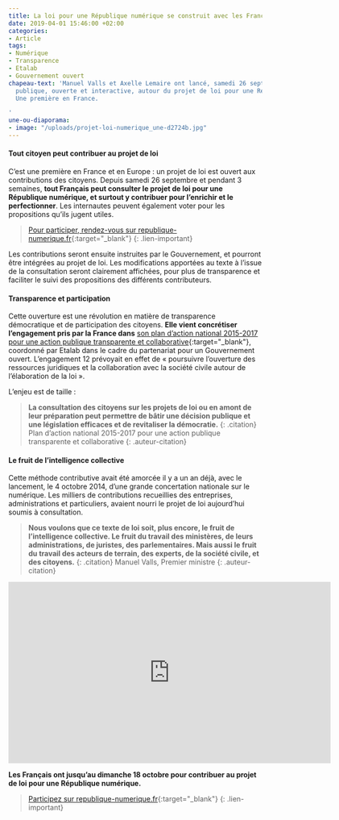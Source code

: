 ```yaml
---
title: La loi pour une République numérique se construit avec les Français
date: 2019-04-01 15:46:00 +02:00
categories:
- Article
tags:
- Numérique
- Transparence
- Etalab
- Gouvernement ouvert
chapeau-text: 'Manuel Valls et Axelle Lemaire ont lancé, samedi 26 septembre, la consultation
  publique, ouverte et interactive, autour du projet de loi pour une République numérique.
  Une première en France.

'
une-ou-diaporama:
- image: "/uploads/projet-loi-numerique_une-d2724b.jpg"
---
```


#### Tout citoyen peut contribuer au projet de loi

C’est une première en France et en Europe : un projet de loi est ouvert aux contributions des citoyens. Depuis samedi 26 septembre et pendant 3 semaines, **tout Français peut consulter le projet de loi pour une République numérique, et surtout y contribuer pour l’enrichir et le perfectionner**. Les internautes peuvent également voter pour les propositions qu’ils jugent utiles.
> [Pour participer, rendez-vous sur republique-numerique.fr](https://www.republique-numerique.fr/){:target="_blank"}
{: .lien-important}

Les contributions seront ensuite instruites par le Gouvernement, et pourront être intégrées au projet de loi. Les modifications apportées au texte à l’issue de la consultation seront clairement affichées, pour plus de transparence et faciliter le suivi des propositions des différents contributeurs.

#### Transparence et participation

Cette ouverture est une révolution en matière de transparence démocratique et de participation des citoyens. **Elle vient concrétiser l’engagement pris par la France dans** [son plan d’action national 2015-2017 pour une action publique transparente et collaborative](http://www.modernisation.gouv.fr/laction-publique-se-transforme/en-ouvrant-les-donnees-publiques/gouvernement-ouvert-la-france-publie-son-plan-daction-national-ogp){:target="_blank"}, coordonné par Etalab dans le cadre du partenariat pour un Gouvernement ouvert. L’engagement 12 prévoyait en effet de « poursuivre l’ouverture des ressources juridiques et la collaboration avec la société civile autour de l’élaboration de la loi ».

L’enjeu est de taille :

> **La consultation des citoyens sur les projets de loi ou en amont de leur préparation peut permettre de bâtir une décision publique et une législation efficaces et de revitaliser la démocratie.**
{: .citation}
> Plan d’action national 2015-2017 pour une action publique transparente et collaborative
{: .auteur-citation}

#### Le fruit de l’intelligence collective

Cette méthode contributive avait été amorcée il y a un an déjà, avec le lancement, le 4 octobre 2014, d’une grande concertation nationale sur le numérique. Les milliers de contributions recueillies des entreprises, administrations et particuliers, avaient nourri le projet de loi aujourd’hui soumis à consultation.

> **Nous voulons que ce texte de loi soit, plus encore, le fruit de l’intelligence collective. Le fruit du travail des ministères, de leurs administrations, de juristes, des parlementaires. Mais aussi le fruit du travail des acteurs de terrain, des experts, de la société civile, et des citoyens.**
{: .citation}
> Manuel Valls, Premier ministre
{: .auteur-citation}

<iframe width="640" height="360" src="https://www.youtube.com/embed/8Kl03RedNwg" frameborder="0" allow="accelerometer; autoplay; encrypted-media; gyroscope; picture-in-picture" allowfullscreen></iframe>

**Les Français ont jusqu’au dimanche 18 octobre pour contribuer au projet de loi pour une République numérique.**

> [Participez sur republique-numerique.fr](https://www.republique-numerique.fr/){:target="_blank"}
{: .lien-important}
